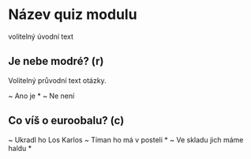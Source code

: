 # Název quiz modulu

volitelný úvodní text

## Je nebe modré? (r)

Volitelný průvodní text otázky.

~ Ano je *
~ Ne není

## Co víš o euroobalu? (c)

~ Ukradl ho Los Karlos
~ Tíman ho má v posteli *
~ Ve skladu jich máme haldu *

